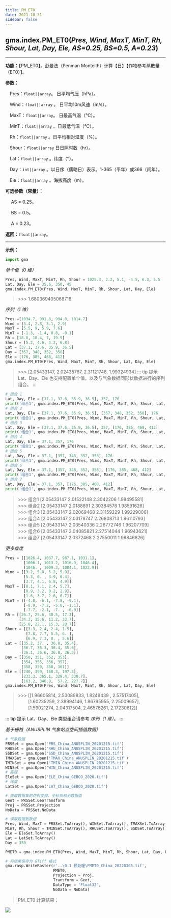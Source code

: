 ```yaml
---
title: PM_ET0 
date: 2021-10-31
sidebar: false
---
```


## gma.index.**PM_ET0**(*Pres, Wind, MaxT, MinT, Rh, Shour, Lat, Day, Ele, AS=0.25, BS=0.5, A=0.23*)

---

**功能：**【PM_ET0】。彭曼法（Penman Monteith）计算【日】【作物参考蒸散量（ET0）】。

**参数：**

&emsp;Pres：`float||array`。  日平均气压（hPa）。

&emsp;Wind：`float||array` 。 日平均10m风速（m/s）。

&emsp;MaxT：`float||array`。  日最高气温（℃）。

&emsp;MinT：`float||array` 。日最低气温（℃）。

&emsp;Rh：`float||array` 。日平均相对湿度（%）。

&emsp;Shour：`float||array`  日日照时数（hr）。

&emsp;Lat：`float||array` 。纬度（°）。

&emsp;Day：`int||array` 。以日序（儒略日）表示。1-365（平年）或366（闰年）。

&emsp;Ele：`float||array` 。海拔高度（m）。

**可选参数（常量）：**

&emsp; AS = 0.25。

&emsp; BS = 0.5。

&emsp; A = 0.23。

**返回：**`float||array`。

---

**示例：**
```python
import gma
```
*单个值（0 维）*
```python
Pres, Wind, MaxT, MinT, Rh, Shour = 1025.3, 2.2, 5.1, -4.5, 6.3, 5.5
Lat, Day, Ele = 35.6, 350, 45
gma.index.PM_ET0(Pres, Wind, MaxT, MinT, Rh, Shour, Lat, Day, Ele)
```
> \>>> 1.680369405068718

*序列（1 维）*

```python
Pres =[1034.7, 991.8, 994.8, 1014.7]
Wind = [3.4, 2.8, 3.1, 2.9]
MaxT = [5.5, 9, 5.9, 7.6]
MinT = [-1.3, -1.4, 0.8, -0.1]
Rh = [18.8, 18.4, 7, 19.9]
Shour = [5.2, 4.6, 4.2, 6.8]
Lat = [37.1, 37.6, 35.9, 36.5]
Day = [357, 348, 352, 358]
Ele = [176, 385, 468, 412]
gma.index.PM_ET0(Pres, Wind, MaxT, MinT, Rh, Shour, Lat, Day, Ele)
```
> \>>> [2.05433147, 2.02435767, 2.31121748, 1.99324934]
::: tip 提示
Lat、Day、Ele 也支持配置单个值，以及与气象数据同形状数据进行的序列组合。
:::

```python
# 组合 1
Lat, Day, Ele = [37.1, 37.6, 35.9, 36.5], 357, 176
print('组合1', gma.index.PM_ET0(Pres, Wind, MaxT, MinT, Rh, Shour, Lat, Day, Ele))
# 组合 2
Lat, Day, Ele = [37.1, 37.6, 35.9, 36.5], [357, 348, 352, 358], 176
print('组合1', gma.index.PM_ET0(Pres, Wind, MaxT, MinT, Rh, Shour, Lat, Day, Ele))
# 组合 3
Lat, Day, Ele = [37.1, 37.6, 35.9, 36.5], 357, [176, 385, 468, 412]
print('组合1', gma.index.PM_ET0(Pres, Wind, MaxT, MinT, Rh, Shour, Lat, Day, Ele))
# 组合 4
Lat, Day, Ele = 37.1, 357, 176
print('组合1', gma.index.PM_ET0(Pres, Wind, MaxT, MinT, Rh, Shour, Lat, Day, Ele))
# 组合 5
Lat, Day, Ele = 37.1, [357, 348, 352, 358], 176
print('组合1', gma.index.PM_ET0(Pres, Wind, MaxT, MinT, Rh, Shour, Lat, Day, Ele))
# 组合 6
Lat, Day, Ele = 37.1, [357, 348, 352, 358], [176, 385, 468, 412]
print('组合1', gma.index.PM_ET0(Pres, Wind, MaxT, MinT, Rh, Shour, Lat, Day, Ele))
# 组合 7
Lat, Day, Ele = 37.1, 357, [176, 385, 468, 412]
print('组合1', gma.index.PM_ET0(Pres, Wind, MaxT, MinT, Rh, Shour, Lat, Day, Ele))
```
> \>>> 组合1 [2.05433147 2.01522148 2.3042206  1.98495581]<br>
> \>>> 组合2 [2.05433147 2.0188891  2.30384578 1.98591626]<br>
> \>>> 组合3 [2.05433147 2.02069468 2.31159229 1.99229006]<br>
> \>>> 组合4 [2.05433147 2.03178747 2.26808713 1.96110793]<br>
> \>>> 组合5 [2.05433147 2.03540336 2.26772746 1.96207709]<br>
> \>>> 组合6 [2.05433147 2.04085821 2.27514044 1.96943621]<br>
> \>>> 组合7 [2.05433147 2.0372468  2.27550011 1.96846826]

*更多维度*
```python
Pres = [[1026.4, 1037.7, 987.1, 1031.1],
        [1006.1, 1013.2, 1016.9, 1046.4],
        [1046. , 1009.3, 1004.1, 1022.9]]
Wind = [[3.2, 5.8, 5.2, 5.9],
        [5.3, 6. , 3.9, 6.4],
        [3.7, 4.1, 6.8, 4.9]]
MaxT = [[8.1, 7.1, 2.4, 5.7],
        [0.9, 3.2, 0.2, 2.9],
        [1.6, 3.7, 2.6, 6.7]]
MinT = [[-4.8, -6.1, -7.8, -9.1],
        [-8.9, -7.2, -5.8, -1.1],
        [-7.7, -2.1, -7. , -6.9]]
Rh = [[26.7, 25.6, 30.5, 17.3],
      [34.3, 15.6, 11.2, 33.7],
      [25.8, 22.1, 15.3, 28.7]]
Shour = [[3.3, 2.4, 2.4, 1.5],
         [7.8, 7.7, 5.5, 6. ],
         [6.9, 7.3, 8. , 5.6]]
Lat = [[35.2, 37. , 36.8, 35.4],
       [36.7, 36.3, 36.4, 35.6],
       [36.1, 36.6, 36.8, 36.5]]
Day = [[350, 351, 352, 353],
       [354, 355, 356, 357],
       [358, 359, 360, 361]]
Ele = [[240, 399, 168.3, 197.3],
       [233.3, 365.1, 329.4, 330.7],
       [163.2, 346.8,  57.2, 227.7]]
gma.index.PM_ET0(Pres, Wind, MaxT, MinT, Rh, Shour, Lat, Day, Ele)
```
> \>>> [[1.96605814, 2.53089833, 1.8249439 , 2.57517405],<br>
> 　　 [1.60235259, 2.38994146, 1.86795955, 2.25009657],<br>
> 　　 [1.59021274, 2.04317504, 2.46576261, 2.17230612]]

::: tip 提示
Lat、Day、Ele 类型组合请参考 *序列（1 维）*。
:::

*基于栅格（ANUSPLIN 气象站点空间插值数据）*
```python
# 气象数据
PRSSet = gma.Open('PRS_China_ANUSPLIN_20201215.tif')
RHUSet = gma.Open('RHU_China_ANUSPLIN_20201215.tif')
SSDSet = gma.Open('SSD_China_ANUSPLIN_20201215.tif')
TMAXSet = gma.Open('TMAX_China_ANUSPLIN_20201215.tif')
TMINSet = gma.Open('TMIN_China_ANUSPLIN_20201215.tif')
WINSet = gma.Open('WIN_China_ANUSPLIN_20201215.tif')
# 高程
EleSet = gma.Open('ELE_China_GEBCO_2020.tif')
# 纬度
LatSet = gma.Open('LAT_China_GEBCO_2020.tif')

# 提取数据集的仿射变换、坐标系和无数据值
Geot = PRSSet.GeoTransform
Proj = PRSSet.Projection
NoData = PRSSet.NoData

# 读取数据到数组
Pres, Wind, MaxT = PRSSet.ToArray(), WINSet.ToArray(), TMAXSet.ToArray(),
MinT, Rh, Shour = TMINSet.ToArray(), RHUSet.ToArray(), SSDSet.ToArray()
Ele = EleSet.ToArray()
Lat = LatSet.ToArray()
Day = 350

PMET0 = gma.index.PM_ET0(Pres, Wind, MaxT, MinT, Rh, Shour, Lat, Day, Ele)

# 将结果保存为 GTiff 格式
gma.rasp.WriteRaster(r'..\0.1 预处理\PMET0_China_20220305.tif', 
                     PMET0, 
                     Projection = Proj, 
                     Transform = Geot,
                     DataType = 'Float32',
                     NoData = NoData)
```
> PM_ET0 计算结果：

![](/index/PM_ET0.webp)